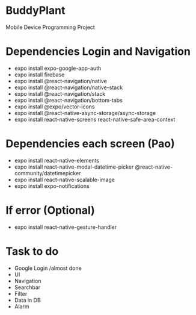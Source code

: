 # BuddyPlant
Mobile Device Programming Project 

# Dependencies Login and Navigation
<ul>
  <li>expo install expo-google-app-auth</li>
  <li>expo install firebase</li>
  <li>expo install @react-navigation/native</li>
  <li>expo install @react-navigation/native-stack</li>
  <li>expo install @react-navigation/stack</li>
  <li>expo install @react-navigation/bottom-tabs</li>
  <li>expo install @expo/vector-icons</li>
  <li>expo install @react-native-async-storage/async-storage</li>
  <li>expo install react-native-screens react-native-safe-area-context</li>
</ul>

# Dependencies each screen (Pao)
<ul>
  <li>expo install react-native-elements</li>
  <li>expo install react-native-modal-datetime-picker @react-native-community/datetimepicker</li>
  <li>expo install react-native-scalable-image</li>
  <li>expo install expo-notifications</li>
</ul>

# If error (Optional)
<ul>
  <li>expo install react-native-gesture-handler</li>
</ul>

# Task to do
<ul>
  <li>Google Login <span>/almost done</span></li>
  <li>UI</li>
  <li>Navigation</li>
  <li>Searchbar</li>
  <li>Filter</li>
  <li>Data in DB</li>
  <li>Alarm</li>
</ul>
